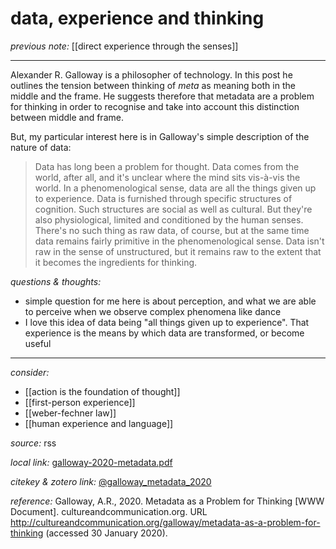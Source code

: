 # data, experience and thinking

_previous note:_ [[direct experience through the senses]]

---

Alexander R. Galloway is a philosopher of technology. In this post he outlines the tension between thinking of _meta_ as meaning both in the middle and the frame. He suggests therefore that metadata are a problem for thinking in order to recognise and take into account this distinction between middle and frame. 

But, my particular interest here is in Galloway's simple description of the nature of data:

>Data has long been a problem for thought. Data comes from the world, after all, and it's unclear where the mind sits vis-à-vis the world. In a phenomenological sense, data are all the things given up to experience. Data is furnished through specific structures of cognition. Such structures are social as well as cultural. But they're also physiological, limited and conditioned by the human senses. There's no such thing as raw data, of course, but at the same time data remains fairly primitive in the phenomenological sense. Data isn't raw in the sense of unstructured, but it remains raw to the extent that it becomes the ingredients for thinking. 


_questions & thoughts:_

- simple question for me here is about perception, and what we are able to perceive when we observe complex phenomena like dance
- I love this idea of data being "all things given up to experience". That experience is the means by which data are transformed, or become useful

--- 

_consider:_

- [[action is the foundation of thought]]
- [[first-person experience]]
- [[weber-fechner law]]
- [[human experience and language]]


_source:_ rss

_local link:_ [galloway-2020-metadata.pdf](hook://file/mNp6b0cvZ?p=c2tlbGxpcy9Eb3dubG9hZHM=&n=galloway-2020-metadata.pdf)

_citekey & zotero link:_ [@galloway_metadata_2020](zotero://select/items/1_C4E99NYQ)

_reference:_ Galloway, A.R., 2020. Metadata as a Problem for Thinking [WWW Document]. cultureandcommunication.org. URL <http://cultureandcommunication.org/galloway/metadata-as-a-problem-for-thinking> (accessed 30 January 2020).


